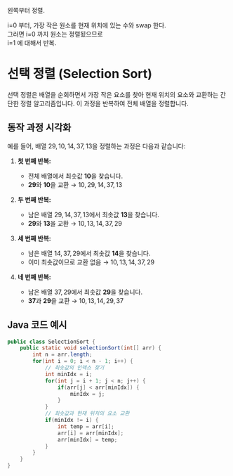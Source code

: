 
왼쪽부터 정렬. <br>

i=0 부터, 가장 작은 원소를 현재 위치에 있는 수와 swap 한다. <br>
그러면 i=0 까지 원소는 정렬됬으므로 <br>
i=1 에 대해서 반복. <br>

# 선택 정렬 (Selection Sort)

선택 정렬은 배열을 순회하면서 가장 작은 요소를 찾아 현재 위치의 요소와 교환하는 간단한 정렬 알고리즘입니다. 이 과정을 반복하여 전체 배열을 정렬합니다.

## 동작 과정 시각화

예를 들어, 배열 $29, 10, 14, 37, 13$을 정렬하는 과정은 다음과 같습니다:

1. **첫 번째 반복:**
   - 전체 배열에서 최솟값 **10**을 찾습니다.
   - **29**와 **10**을 교환 → $10, 29, 14, 37, 13$

2. **두 번째 반복:**
   - 남은 배열 $29, 14, 37, 13$에서 최솟값 **13**을 찾습니다.
   - **29**와 **13**을 교환 → $10, 13, 14, 37, 29$

3. **세 번째 반복:**
   - 남은 배열 $14, 37, 29$에서 최솟값 **14**을 찾습니다.
   - 이미 최솟값이므로 교환 없음 → $10, 13, 14, 37, 29$

4. **네 번째 반복:**
   - 남은 배열 $37, 29$에서 최솟값 **29**을 찾습니다.
   - **37**과 **29**을 교환 → $10, 13, 14, 29, 37$

## Java 코드 예시

```java
public class SelectionSort {
    public static void selectionSort(int[] arr) {
        int n = arr.length;
        for(int i = 0; i < n - 1; i++) {
            // 최솟값의 인덱스 찾기
            int minIdx = i;
            for(int j = i + 1; j < n; j++) {
                if(arr[j] < arr[minIdx]) {
                    minIdx = j;
                }
            }
            // 최솟값과 현재 위치의 요소 교환
            if(minIdx != i) {
                int temp = arr[i];
                arr[i] = arr[minIdx];
                arr[minIdx] = temp;
            }
        }
    }
}
```